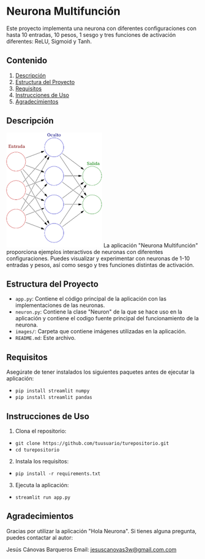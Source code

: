 # Neurona Multifunción

Este proyecto implementa una neurona con diferentes configuraciones con hasta 10 entradas, 10 pesos, 1 sesgo y tres funciones de activación diferentes: ReLU, Sigmoid y Tanh.

## Contenido

1. [Descripción](#descripción)
2. [Estructura del Proyecto](#estructura-del-proyecto)
3. [Requisitos](#requisitos)
4. [Instrucciones de Uso](#instrucciones-de-uso)
5. [Agradecimientos](#agradecimientos)

## Descripción
<img width="250" height="300" src="images/neurona3.png">
La aplicación "Neurona Multifunción" proporciona ejemplos interactivos de neuronas con diferentes configuraciones. Puedes visualizar y experimentar con neuronas de 1-10 entradas y pesos, así como sesgo y tres funciones distintas de activación.

## Estructura del Proyecto

- `app.py`: Contiene el código principal de la aplicación con las implementaciones de las neuronas.
- `neuron.py`: Contiene la clase "Neuron" de la que se hace uso en la aplicación y contiene el codigo fuente principal del funcionamiento de la neurona.
- `images/`: Carpeta que contiene imágenes utilizadas en la aplicación.
- `README.md`: Este archivo.

## Requisitos

Asegúrate de tener instalados los siguientes paquetes antes de ejecutar la aplicación:

- `pip install streamlit numpy`
- `pip install streamlit pandas`

## Instrucciones de Uso

1. Clona el repositorio:

- `git clone https://github.com/tuusuario/turepositorio.git`
- `cd turepositorio`

2. Instala los requisitos:
- `pip install -r requirements.txt`

3. Ejecuta la aplicación:
- `streamlit run app.py`

## Agradecimientos

Gracias por utilizar la aplicación "Hola Neurona". Si tienes alguna pregunta, puedes contactar al autor:


Jesús Cánovas Barqueros
Email: jesuscanovas3w@gmail.com.com
